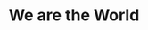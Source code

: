 ---
pid: CH822
title: We are the World
location_transcription: City Hall
zipcode: '19140'
outside_phl: 
neighborhood: Hunting Park
age: '55'
age_range: 50-59
instagram: 
image_file_name: CH_822.jpg
proposal_transcription: |-
  monument to children all races
  wh black Sanish
topic: Culture,Unity,Youth,Race Ethnicity
topic_summary: 0, 0, 0, 0
type: Other No Form
keywords_other: 
credit: Juanita Hodge
image_labels: 
twitter: 
facebook: 
permalink: "/monuments/ch822/"
layout: item-page
---